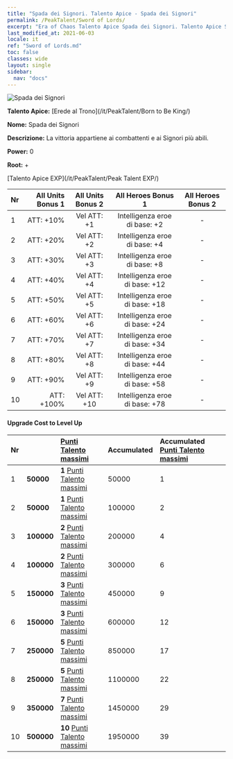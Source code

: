 ```yaml
---
title: "Spada dei Signori. Talento Apice - Spada dei Signori"
permalink: /PeakTalent/Sword of Lords/
excerpt: "Era of Chaos Talento Apice Spada dei Signori. Talento Apice Spada dei Signori. Spada dei Signori"
last_modified_at: 2021-06-03
locale: it
ref: "Sword of Lords.md"
toc: false
classes: wide
layout: single
sidebar:
  nav: "docs"
---
```


  ![Spada dei Signori](/images/pt/talent_4301.png)

  **Talento Apice:** [Erede al Trono](/it/PeakTalent/Born to Be King/)

  **Nome:** Spada dei Signori

  **Descrizione:** La vittoria appartiene ai combattenti e ai Signori più abili.

  **Power:** 0

  **Root:** +

  [Talento Apice EXP](/it/PeakTalent/Peak Talent EXP/)

  | Nr | All Units Bonus 1 | All Units Bonus 2 | All Heroes Bonus 1 | All Heroes Bonus 2 |
  |:---|--------------:|:-------------:|:-------------:|:-------------:|
  | 1 | ATT: +10% | Vel ATT: +1 | Intelligenza eroe di base: +2 | - |
  | 2 | ATT: +20% | Vel ATT: +2 | Intelligenza eroe di base: +4 | - |
  | 3 | ATT: +30% | Vel ATT: +3 | Intelligenza eroe di base: +8 | - |
  | 4 | ATT: +40% | Vel ATT: +4 | Intelligenza eroe di base: +12 | - |
  | 5 | ATT: +50% | Vel ATT: +5 | Intelligenza eroe di base: +18 | - |
  | 6 | ATT: +60% | Vel ATT: +6 | Intelligenza eroe di base: +24 | - |
  | 7 | ATT: +70% | Vel ATT: +7 | Intelligenza eroe di base: +34 | - |
  | 8 | ATT: +80% | Vel ATT: +8 | Intelligenza eroe di base: +44 | - |
  | 9 | ATT: +90% | Vel ATT: +9 | Intelligenza eroe di base: +58 | - |
  | 10 | ATT: +100% | Vel ATT: +10 | Intelligenza eroe di base: +78 | - |


#### Upgrade Cost to Level Up

  | Nr | <i class="fas fa-coins"/> | [Punti Talento massimi](/ItemsIT/con_934/) | Accumulated <i class="fas fa-coins"/> | Accumulated [Punti Talento massimi](/ItemsIT/con_934/) |
  |:---|:--------------|:-------------|:-------------|:-------------|
  | 1 | **50000** | **1** [Punti Talento massimi](/ItemsIT/con_934/) | 50000 | 1 |
  | 2 | **50000** | **1** [Punti Talento massimi](/ItemsIT/con_934/) | 100000 | 2 |
  | 3 | **100000** | **2** [Punti Talento massimi](/ItemsIT/con_934/) | 200000 | 4 |
  | 4 | **100000** | **2** [Punti Talento massimi](/ItemsIT/con_934/) | 300000 | 6 |
  | 5 | **150000** | **3** [Punti Talento massimi](/ItemsIT/con_934/) | 450000 | 9 |
  | 6 | **150000** | **3** [Punti Talento massimi](/ItemsIT/con_934/) | 600000 | 12 |
  | 7 | **250000** | **5** [Punti Talento massimi](/ItemsIT/con_934/) | 850000 | 17 |
  | 8 | **250000** | **5** [Punti Talento massimi](/ItemsIT/con_934/) | 1100000 | 22 |
  | 9 | **350000** | **7** [Punti Talento massimi](/ItemsIT/con_934/) | 1450000 | 29 |
  | 10 | **500000** | **10** [Punti Talento massimi](/ItemsIT/con_934/) | 1950000 | 39 |
